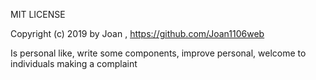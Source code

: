 MIT LICENSE

Copyright (c) 2019 by Joan , https://github.com/Joan1106web

Is personal like, write some components, improve personal, welcome to individuals making a complaint

